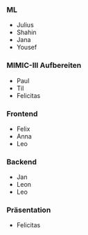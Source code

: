 ### ML
- Julius
- Shahin
- Jana
- Yousef

### MIMIC-III Aufbereiten
- Paul
- Til
- Felicitas


### Frontend
- Felix
- Anna
- Leo

### Backend
- Jan
- Leon
- Leo

### Präsentation
- Felicitas
